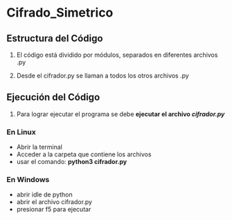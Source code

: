 # Cifrado_Simetrico

## Estructura del Código

1. El código está dividido por módulos, separados en diferentes archivos .py 

2. Desde el cifrador.py se llaman a todos los otros archivos .py 


## Ejecución del Código

1. Para lograr ejecutar el programa se debe __ejecutar el archivo *cifrador.py*__

### En Linux

- Abrir la terminal
- Acceder a la carpeta que contiene los archivos
- usar el comando: __python3 cifrador.py__

### En Windows

- abrir idle de python
- abrir el archivo cifrador.py
- presionar f5 para ejecutar 